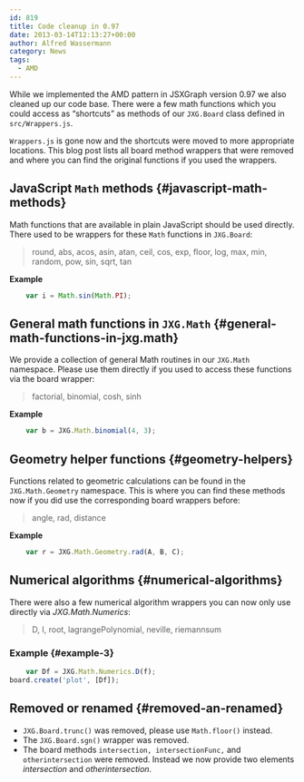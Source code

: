 ```yaml
---
id: 819
title: Code cleanup in 0.97
date: 2013-03-14T12:13:27+00:00
author: Alfred Wassermann
category: News
tags:
  - AMD
---
```


While we implemented the AMD pattern in JSXGraph version 0.97 we also cleaned up our code base. There were a few math functions which you could access as &#8220;shortcuts&#8221; as
methods of our `JXG.Board` class defined in `src/Wrappers.js`.

`Wrappers.js` is gone now and the shortcuts were moved to more appropriate locations. This blog post lists all board method wrappers that were removed and where you can find the
original functions if you used the wrappers.

## JavaScript `Math` methods {#javascript-math-methods}

Math functions that are available in plain JavaScript should be used directly. There used to be wrappers for these `Math` functions in `JXG.Board`:

> round, abs, acos, asin, atan, ceil, cos, exp, floor, log, max, min, random, pow, sin, sqrt, tan

**Example**

```javascript
    var i = Math.sin(Math.PI);
```

## General math functions in `JXG.Math` {#general-math-functions-in-jxg.math}

We provide a collection of general Math routines in our `JXG.Math` namespace. Please use them directly if you used to access these functions via the board wrapper:

> factorial, binomial, cosh, sinh

**Example**

```javascript
    var b = JXG.Math.binomial(4, 3);
```

## Geometry helper functions {#geometry-helpers}

Functions related to geometric calculations can be found in the `JXG.Math.Geometry` namespace. This is where you can find these methods now if you did use the corresponding board
wrappers before:

> angle, rad, distance

**Example**

```javascript
    var r = JXG.Math.Geometry.rad(A, B, C);
```

## Numerical algorithms {#numerical-algorithms}

There were also a few numerical algorithm wrappers you can now only use directly via _JXG.Math.Numerics_:

> D, I, root, lagrangePolynomial, neville, riemannsum

### Example {#example-3}

```javascript
    var Df = JXG.Math.Numerics.D(f);
board.create('plot', [Df]);
```

## Removed or renamed {#removed-an-renamed}

* `JXG.Board.trunc()` was removed, please use `Math.floor()` instead.
* The `JXG.Board.sgn()` wrapper was removed.
* The board methods `intersection, intersectionFunc,` and `otherintersection` were removed. Instead we now provide two elements _intersection_ and _otherintersection_.